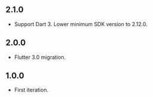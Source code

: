 ## 2.1.0
* Support Dart 3. Lower minimum SDK version to 2.12.0.

## 2.0.0
* Flutter 3.0 migration.

## 1.0.0

* First iteration.
